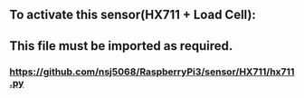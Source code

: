 ## To activate this sensor(HX711 + Load Cell):
## This file must be imported as required.

### <https://github.com/nsj5068/RaspberryPi3/sensor/HX711/hx711.py>


